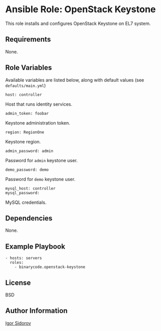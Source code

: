 Ansible Role: OpenStack Keystone
================================

This role installs and configures OpenStack Keystone on EL7 system.

Requirements
------------

None.

Role Variables
--------------

Available variables are listed below, along with default values (see `defaults/main.yml`)

    host: controller

Host that runs identity services.

    admin_token: foobar

Keystone administration token.

    region: RegionOne

Keystone region.

    admin_password: admin

Password for `admin` keystone user.

    demo_password: demo

Password for `demo` keystone user.

    mysql_host: controller
    mysql_password:

MySQL credentials.

Dependencies
------------

None.

Example Playbook
----------------

    - hosts: servers
      roles:
        - binarycode.openstack-keystone

License
-------

BSD

Author Information
------------------

[Igor Sidorov](https://github.com/binarycode)
